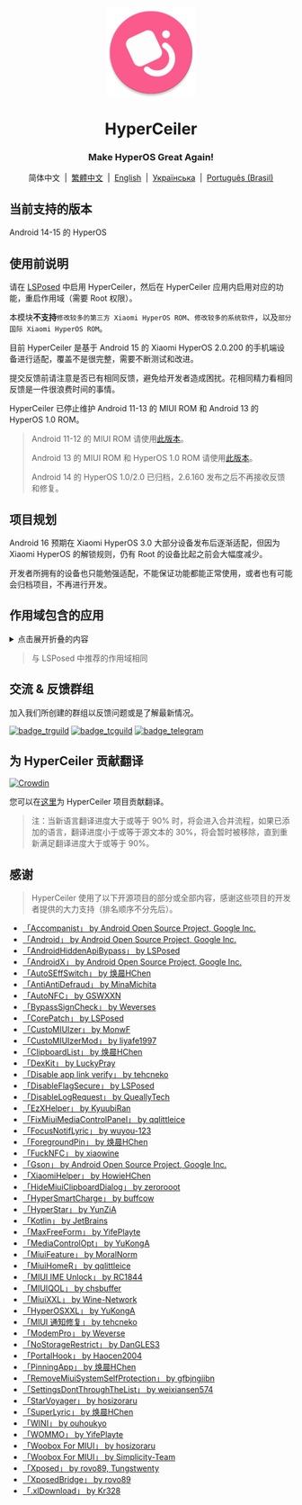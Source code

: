 <div align="center">

<img src="\imgs\icon.webp" width="160" height="160" style="display: block; margin: 0 auto;" alt="icon" />

# HyperCeiler

### Make HyperOS Great Again!

简体中文&nbsp;&nbsp;|&nbsp;&nbsp;[繁體中文](/README_zh-HK.md)&nbsp;&nbsp;|&nbsp;&nbsp;[English](/README_en-US.md)&nbsp;&nbsp;|&nbsp;&nbsp;[Українська](/README_uk_UA.md)&nbsp;&nbsp;|&nbsp;&nbsp;[Português (Brasil)](/README_pt-BR.md)

</div>

## 当前支持的版本

Android 14-15 的 HyperOS

## 使用前说明

请在 [LSPosed](https://github.com/LSPosed/LSPosed/releases) 中启用 HyperCeiler，然后在 HyperCeiler 应用内启用对应的功能，重启作用域（需要 Root 权限）。

本模块<b>不支持</b>`修改较多的第三方 Xiaomi HyperOS ROM`、`修改较多的系统软件`，以及`部分国际 Xiaomi HyperOS ROM`。

目前 HyperCeiler 是基于 Android 15 的 Xiaomi HyperOS 2.0.200 的手机端设备进行适配，覆盖不是很完整，需要不断测试和改进。

提交反馈前请注意是否已有相同反馈，避免给开发者造成困扰。花相同精力看相同反馈是一件很浪费时间的事情。

HyperCeiler 已停止维护 Android 11-13 的 MIUI ROM 和 Android 13 的 HyperOS 1.0 ROM。

> Android 11-12 的 MIUI ROM 请使用[此版本](https://github.com/ReChronoRain/Cemiuiler/releases/tag/1.3.130)。
>
> Android 13 的 MIUI ROM 和 HyperOS 1.0 ROM 请使用[此版本](https://github.com/Xposed-Modules-Repo/com.sevtinge.hyperceiler/releases/download/3866-2.5.156_20250118/HyperCeiler_2.5.156_20250118_3866_release_miui.apk)。
>
> Android 14 的 HyperOS 1.0/2.0 已归档，2.6.160 发布之后不再接收反馈和修复。

## 项目规划

Android 16 预期在 Xiaomi HyperOS 3.0 大部分设备发布后逐渐适配，但因为 Xiaomi HyperOS 的解锁规则，仍有 Root 的设备比起之前会大幅度减少。

开发者所拥有的设备也只能勉强适配，不能保证功能都能正常使用，或者也有可能会归档项目，不再进行开发。

## 作用域包含的应用

<details>
    <summary>点击展开折叠的内容</summary>

| 应用名                   | 包名                                 |
|:----------------------|:-----------------------------------|
| 系统框架                  | system                             |
| 系统界面                  | com.android.systemui               |
| 系统桌面                  | com.miui.home                      |
| 系统更新                  | com.android.updater                |
| Joyose                | com.xiaomi.joyose                  |
| 小米设置                  | com.xiaomi.misettings              |
| 安全服务 (手机管家、平板管家)      | com.miui.securitycenter            |
| 笔记                    | com.miui.notes                     |
| 壁纸                    | com.miui.miwallpaper               |
| 传送门                   | com.miui.contentextension          |
| 弹幕通知                  | com.xiaomi.barrage                 |
| 电话                    | com.android.incallui               |
| 电话服务                  | com.android.phone                  |
| 电量与性能                 | com.miui.powerkeeper               |
| 短信                    | com.android.mms                    |
| 截屏                    | com.miui.screenshot                |
| 日历                    | com.android.calendar               |
| 浏览器                   | com.android.browser                |
| 鲁班（MTB）               | com.xiaomi.mtb                     |
| 屏幕录制                  | com.miui.screenrecorder            |
| 权限管理服务                | com.lbe.security.miui              |
| 设置                    | com.android.settings               |
| 搜狗输入法小米版              | com.sohu.inputmethod.sogou.xiaomi  |
| 天气                    | com.miui.weather2                  |
| 互联互通服务 (投屏)           | com.milink.service                 |
| 外部存储设备                | com.android.externalstorage        |
| 息屏与锁屏编辑 (万象息屏)        | com.miui.aod                       |
| 文件管理                  | com.android.fileexplorer           |
| 系统服务组件                | com.miui.securityadd               |
| 下载管理                  | com.android.providers.downloads.ui |
| 下载管理程序                | com.android.providers.downloads    |
| 相册                    | com.miui.gallery                   |
| 小米创作                  | com.miui.creation                  |
| 小米互传                  | com.miui.mishare.connectivity      |
| 小米相册-编辑             | com.miui.mediaeditor               |
| 小米云服务                 | com.miui.cloudservice              |
| 小米智能卡                 | com.miui.tsmclient                 |
| 讯飞输入法小米版              | com.iflytek.inputmethod.miui       |
| 应用包管理组件               | com.miui.packageinstaller          |
| 应用商店                  | com.xiaomi.market                  |
| 智能助理                  | com.miui.personalassistant         |
| 主题商店 (主题壁纸、壁纸与个性化)    | com.android.thememanager           |
| 系统安全组件                | com.miui.guardprovider             |
| 相机                    | com.android.camera                 |
| 小爱翻译                  | com.xiaomi.aiasst.vision           |
| 小爱视觉                  | com.xiaomi.scanner                 |
| 小爱同学                  | com.miui.voiceassist               |
| NFC 服务                | com.android.nfc                    |
| 音质音效                  | com.miui.misound                   |
| 备份                    | com.miui.backup                    |
| 小米换机                  | com.miui.huanji                    |
| MiTrustService        | com.xiaomi.trustservice            |
| HTML 查看器                | com.android.htmlviewer             |
| 通话管理               | com.android.server.telecom         |
| 万能遥控                  | com.duokan.phone.remotecontroller  |
| Analytics                  | com.miui.analytics                 |
| 小米社区                 | com.xiaomi.vipaccount              |
| 语音唤醒              | com.miui.voicetrigger              |
| 录音机                      | com.android.soundrecorder          |
| LPA                        | com.miui.euicc                     |
| 小米SIM卡激活服务             | com.xiaomi.simactivate.service |

</details>

> 与 LSPosed 中推荐的作用域相同

## 交流 & 反馈群组

加入我们所创建的群组以反馈问题或是了解最新情况。

[![badge_trguild]][trguild_url]
[![badge_tcguild]][tcguild_url]
[![badge_telegram]][telegram_url]

## 为 HyperCeiler 贡献翻译

[![Crowdin](https://badges.crowdin.net/cemiuiler/localized.svg)](https://crowdin.com/project/cemiuiler)

您可以在[这里](https://crwd.in/cemiuiler)为 HyperCeiler 项目贡献翻译。

> 注：当新语言翻译进度大于或等于 90% 时，将会进入合并流程，如果已添加的语言，翻译进度小于或等于源文本的 30%，将会暂时被移除，直到重新满足翻译进度大于或等于 90%。

## 感谢

> HyperCeiler 使用了以下开源项目的部分或全部内容，感谢这些项目的开发者提供的大力支持（排名顺序不分先后）。

- [「Accompanist」 by Android Open Source Project, Google Inc.](https://google.github.io/accompanist)
- [「Android」 by Android Open Source Project, Google Inc.](https://source.android.google.cn/license)
- [「AndroidHiddenApiBypass」 by LSPosed](https://github.com/LSPosed/AndroidHiddenApiBypass)
- [「AndroidX」 by Android Open Source Project, Google Inc.](https://github.com/androidx/androidx)
- [「AutoSEffSwitch」 by 焕晨HChen](https://github.com/HChenX/AutoSEffSwitch)
- [「AntiAntiDefraud」 by MinaMichita](https://github.com/MinaMichita/AntiAntiDefraud)
- [「AutoNFC」 by GSWXXN](https://github.com/GSWXXN/AutoNFC)
- [「BypassSignCheck」 by Weverses](https://github.com/Weverses/BypassSignCheck)
- [「CorePatch」 by LSPosed](https://github.com/LSPosed/CorePatch)
- [「CustoMIUIzer」 by MonwF](https://github.com/MonwF/customiuizer)
- [「CustoMIUIzerMod」 by liyafe1997](https://github.com/liyafe1997/CustoMIUIzerMod)
- [「ClipboardList」 by 焕晨HChen](https://github.com/HChenX/ClipboardList)
- [「DexKit」 by LuckyPray](https://github.com/LuckyPray/DexKit)
- [「Disable app link verify」 by tehcneko](https://github.com/Xposed-Modules-Repo/io.github.tehcneko.applinkverify)
- [「DisableFlagSecure」 by LSPosed](https://github.com/LSPosed/DisableFlagSecure)
- [「DisableLogRequest」 by QueallyTech](https://github.com/QueallyTech/DisableLogRequest)
- [「EzXHelper」 by KyuubiRan](https://github.com/KyuubiRan/EzXHelper)
- [「FixMiuiMediaControlPanel」 by qqlittleice](https://github.com/qqlittleice/FixMiuiMediaControlPanel)
- [「FocusNotifLyric」 by wuyou-123](https://github.com/wuyou-123/FocusNotifLyric)
- [「ForegroundPin」 by 焕晨HChen](https://github.com/HChenX/ForegroundPin)
- [「FuckNFC」 by xiaowine](https://github.com/xiaowine/FuckNFC)
- [「Gson」 by Android Open Source Project, Google Inc.](https://github.com/google/gson)
- [「XiaomiHelper」 by HowieHChen](https://github.com/HowieHChen/XiaomiHelper)
- [「HideMiuiClipboardDialog」 by zerorooot](https://github.com/zerorooot/HideMiuiClipboardDialog)
- [「HyperSmartCharge」 by buffcow](https://github.com/buffcow/HyperSmartCharge)
- [「HyperStar」 by YunZiA](https://github.com/YunZiA/HyperStar)
- [「Kotlin」 by JetBrains](https://github.com/JetBrains/kotlin)
- [「MaxFreeForm」 by YifePlayte](https://github.com/YifePlayte/MaxFreeForm)
- [「MediaControlOpt」 by YuKongA](https://github.com/YuKongA/MediaControlOpt)
- [「MiuiFeature」 by MoralNorm](https://github.com/moralnorm/miui_feature)
- [「MiuiHomeR」 by qqlittleice](https://github.com/qqlittleice/MiuiHome_R)
- [「MIUI IME Unlock」 by RC1844](https://github.com/RC1844/MIUI_IME_Unlock)
- [「MIUIQOL」 by chsbuffer](https://github.com/chsbuffer/MIUIQOL)
- [「MiuiXXL」 by Wine-Network](https://github.com/Wine-Network/Miui_XXL)
- [「HyperOSXXL」 by YuKongA](https://github.com/YuKongA/HyperOS_XXL)
- [「MIUI 通知修复」 by tehcneko](https://github.com/Xposed-Modules-Repo/io.github.tehcneko.miuinotificationfix)
- [「ModemPro」 by Weverse](https://github.com/Weverses/ModemPro)
- [「NoStorageRestrict」 by DanGLES3](https://github.com/Xposed-Modules-Repo/com.github.dan.nostoragerestrict)
- [「PortalHook」 by Haocen2004](https://github.com/Haocen2004/PortalHook)
- [「PinningApp」 by 焕晨HChen](https://github.com/HChenX/PinningApp)
- [「RemoveMiuiSystemSelfProtection」 by gfbjngjibn](https://github.com/gfbjngjibn/RemoveMiuiSystemSelfProtection)
- [「SettingsDontThroughTheList」 by weixiansen574](https://github.com/weixiansen574/settingsdontthroughthelist)
- [「StarVoyager」 by hosizoraru](https://github.com/hosizoraru/StarVoyager)
- [「SuperLyric」 by 焕晨HChen](https://github.com/HChenX/SuperLyric)
- [「WINI」 by ouhoukyo](https://github.com/ouhoukyo/WINI)
- [「WOMMO」 by YifePlayte](https://github.com/YifePlayte/WOMMO)
- [「Woobox For MIUI」 by hosizoraru](https://github.com/hosizoraru/WooBoxForMIUI)
- [「Woobox For MIUI」 by Simplicity-Team](https://github.com/Simplicity-Team/WooBoxForMIUI)
- [「Xposed」 by rovo89, Tungstwenty](https://github.com/rovo89/XposedBridge)
- [「XposedBridge」 by rovo89](https://github.com/rovo89/XposedBridge)
- [「.xlDownload」 by Kr328](https://github.com/Kr328/.xlDownload)

[trguild_url]: https://t.me/cemiuiler_release

[badge_trguild]: https://img.shields.io/badge/TG-频道-4991D3?style=for-the-badge&logo=telegram

[tcguild_url]: https://t.me/cemiuiler_canary

[badge_tcguild]: https://img.shields.io/badge/TGCI-频道-4991D3?style=for-the-badge&logo=telegram

[telegram_url]: https://t.me/cemiuiler

[badge_telegram]: https://img.shields.io/badge/dynamic/json?style=for-the-badge&color=2CA5E0&label=Telegram&logo=telegram&query=%24.data.totalSubs&url=https%3A%2F%2Fapi.spencerwoo.com%2Fsubstats%2F%3Fsource%3Dtelegram%26queryKey%3Dcemiuiler

